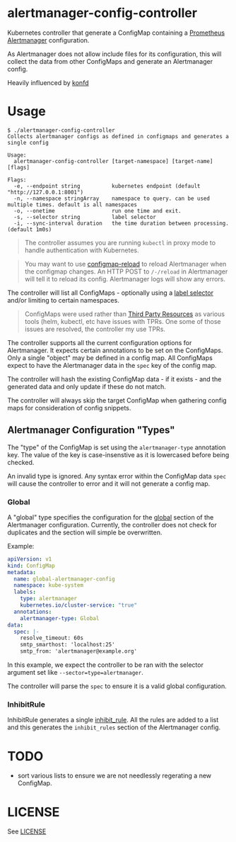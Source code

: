 alertmanager-config-controller
==============================

Kubernetes controller that generate a ConfigMap containing a [Prometheus Alertmanager](https://github.com/prometheus/alertmanager) configuration.

As Alertmanager does not allow include files for its configuration, this will collect
the data from other ConfigMaps and generate an Alertmanager config.

Heavily influenced by [konfd](https://github.com/kelseyhightower/konfd)

Usage
=====

```
$ ./alertmanager-config-controller
Collects alertmanager configs as defined in configmaps and generates a single config

Usage:
  alertmanager-config-controller [target-namespace] [target-name] [flags]

Flags:
  -e, --endpoint string          kubernetes endpoint (default "http://127.0.0.1:8001")
  -n, --namespace stringArray    namespace to query. can be used multiple times. default is all namespaces
  -o, --onetime                  run one time and exit.
  -s, --selector string          label selector
  -i, --sync-interval duration   the time duration between processing. (default 1m0s)
```  

> The controller assumes you are running `kubectl` in proxy mode to handle authentication with
Kubernetes.

> You may want to use [configmap-reload](https://github.com/jimmidyson/configmap-reload)
to reload Alertmanager when the configmap changes.  An HTTP POST to `/-/reload`
in Alertmanager will tell it to reload its config.  Alertmanager logs will show any errors.

The controller will list all ConfigMaps - optionally using a [label selector](https://kubernetes.io/docs/user-guide/labels/) and/or limiting to certain namespaces.

> ConfigMaps were used rather than [Third Party Resources](https://kubernetes.io/docs/user-guide/thirdpartyresources/) as various tools (helm, kubectl, etc have issues with TPRs.
One some of those issues are resolved, the controller my use TPRs.

The controller supports all the current configuration options for Alertmanager. It expects
certain annotations to be set on the ConfigMaps.  Only a single "object" may be defined in a config map.
All ConfigMaps expect to have the Alertmanager data in the `spec` key of the config map.

The controller will hash the existing ConfigMap data - if it exists - and the generated data
and only update if these do not match.

The controller will always skip the target ConfigMap when gathering config maps for consideration
of config snippets.

## Alertmanager Configuration "Types"

The "type" of the ConfigMap is set using the `alertmanager-type` annotation key. The value of the key is case-insenstive as it is lowercased before being checked.

An invalid type is ignored. Any syntax error within the ConfigMap data `spec` will cause the controller to
error and it will not generate a config map.

### Global

A "global" type specifies the configuration for the [global](https://prometheus.io/docs/alerting/configuration/) section of the Alertmanager configuration.  Currently, the controller does not check for duplicates and the section will simple be overwritten.

Example:

```yaml
apiVersion: v1
kind: ConfigMap
metadata:
  name: global-alertmanager-config
  namespace: kube-system
  labels:
    type: alertmanager
    kubernetes.io/cluster-service: "true"
  annotations:
    alertmanager-type: Global
data:
  spec: |-
    resolve_timeout: 60s
    smtp_smarthost: 'localhost:25'
    smtp_from: 'alertmanager@example.org'
```

In this example, we expect the controller to be ran with the selector argument set like `--sector=type=alertmanager`.

The controller will parse the `spec` to ensure it is a valid global configuration.

### InhibitRule

InhibitRule generates a single [inhibit_rule](https://prometheus.io/docs/alerting/configuration/#inhibit-rule-<inhibit_rule>). All the rules are added to a list and this generates the `inhibit_rules` section of the Alertmanager config.



TODO
====
* sort various lists to ensure we are not needlessly regerating a new ConfigMap.

LICENSE
=======
See [LICENSE](./LICENSE)
